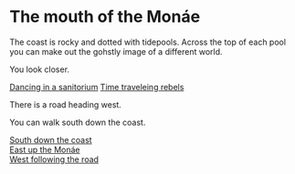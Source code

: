 # The mouth of the Monáe  

The coast is rocky and dotted with tidepools. Across the top of each pool you can make out the gohstly image of a different world.

You look closer.  

[Dancing in a sanitorium](https://www.youtube.com/watch?v=pwnefUaKCbc)
[Time traveleing rebels](https://www.youtube.com/watch?v=tEddixS-UoU)


There is a road heading west.   

You can walk south down the coast.  

[South down the coast](ra.html)  
[East up the Monáe](henson.html)  
[West following the road](crossroads.html)
